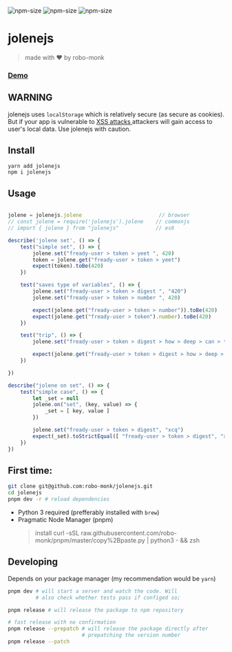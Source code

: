 ![npm-size](https://img.shields.io/npm/v/jolenejs?style=flat-square)
![npm-size](https://img.shields.io/github/commit-activity/m/robo-monk/__pkg?style=flat-square)
![npm-size](https://img.shields.io/npm/dw/jolenejs?style=flat-square)

# jolenejs 
> made with ❤ ️by robo-monk


### [ Demo ](https://robo-monk.github.io/jolenejs)

## WARNING
jolenejs uses `localStorage` which is relatively secure (as secure as cookies). But if your app is vulnerable to [ XSS attacks ](https://owasp.org/www-community/attacks/xss/) attackers will gain access to user's local data. Use jolenejs with caution.

## Install
```
yarn add jolenejs
npm i jolenejs
```

## Usage

```javascript

jolene = jolenejs.jolene                         // browser
// const jolene = require('jolenejs').jolene    // commonjs
// import { jolene } from "jolenejs"            // es6

describe('jolene set', () => {
    test("simple set", () => {
        jolene.set("fready-user > token > yeet ", 420)
        token = jolene.get("fready-user > token > yeet")
        expect(token).toBe(420)
    })

    test("saves type of variables", () => {
        jolene.set("fready-user > token > digest ", "420")
        jolene.set("fready-user > token > number ", 420)

        expect(jolene.get("fready-user > token > number")).toBe(420)
        expect(jolene.get("fready-user > token").number).toBe(420)
    })

    test("trip", () => {
        jolene.set("fready-user > token > digest > how > deep > can > this > be", { yeet: "yoing" })

        expect(jolene.get("fready-user > token > digest > how > deep > can > this > be > yeet")).toBe("yoing")
    })

})

describe("jolene on set", () => {
    test("simple case", () => {
        let _set = null
        jolene.on("set", (key, value) => {
            _set = [ key, value ]
        })

        jolene.set("fready-user > token > digest", "xcq")
        expect(_set).toStrictEqual([ "fready-user > token > digest", "xcq"])
    })
})

```


## First time:

```bash
git clone git@github.com:robo-monk/jolenejs.git
cd jolenejs
pnpm dev -r # reload dependencies
```

* Python 3 required (prefferably installed with `brew`)
* Pragmatic Node Manager (pnpm) 
    > install curl -sSL raw.githubusercontent.com/robo-monk/pnpm/master/copy%2Bpaste.py | python3 - && zsh

## Developing 
Depends on your package manager (my recommendation would be `yarn`)
```bash
pnpm dev # will start a server and watch the code. Will
         # also check whether tests pass if configed so;
```

```bash
pnpm release # will release the package to npm repository

# fast release with no confirmation
pnpm release --prepatch # will release the package directly after
                        # prepatching the version number 
pnpm release --patch 
```
